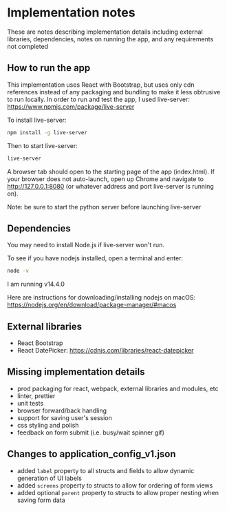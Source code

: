 # Implementation notes

These are notes describing implementation details including external libraries, dependencies, notes on running the app, 
and any requirements not completed

## How to run the app

This implementation uses React with Bootstrap, but uses only cdn references instead of any packaging and bundling to 
make it less obtrusive to run locally.  In order to run and test the app, I used live-server: https://www.npmjs.com/package/live-server

To install live-server:
```sh
npm install -g live-server
```

Then to start live-server:
```sh
live-server
```

A browser tab should open to the starting page of the app (index.html).  If your browser does not auto-launch,
open up Chrome and navigate to http://127.0.0.1:8080 (or whatever address and port live-server is running on).

Note: be sure to start the python server before launching live-server 

## Dependencies

You may need to install Node.js if live-server won't run.

To see if you have nodejs installed, open a terminal and enter:

```sh
node -v
```

I am running v14.4.0

Here are instructions for downloading/installing nodejs on macOS: https://nodejs.org/en/download/package-manager/#macos

## External libraries

-   React Bootstrap
-   React DatePicker: https://cdnjs.com/libraries/react-datepicker

## Missing implementation details

-   prod packaging for react, webpack, external libraries and modules, etc
-   linter, prettier
-   unit tests
-   browser forward/back handling
-   support for saving user's session
-   css styling and polish
-   feedback on form submit (i.e. busy/wait spinner gif)

## Changes to application_config_v1.json
-   added `label` property to all structs and fields to allow dynamic generation of UI labels
-   added `screens` property to structs to allow for ordering of form views
-   added optional `parent` property to structs to allow proper nesting when saving form data
